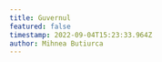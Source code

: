 ```yaml
---
title: Guvernul
featured: false
timestamp: 2022-09-04T15:23:33.964Z
author: Mihnea Butiurca
---
```

